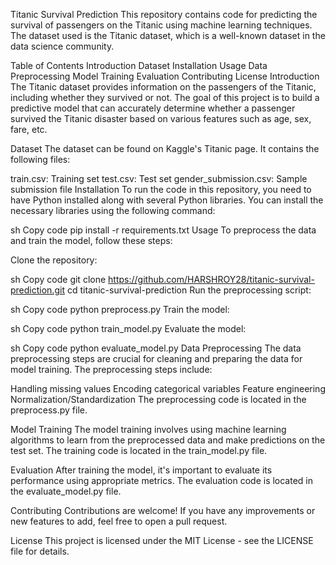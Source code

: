 Titanic Survival Prediction
This repository contains code for predicting the survival of passengers on the Titanic using machine learning techniques. The dataset used is the Titanic dataset, which is a well-known dataset in the data science community.

Table of Contents
Introduction
Dataset
Installation
Usage
Data Preprocessing
Model Training
Evaluation
Contributing
License
Introduction
The Titanic dataset provides information on the passengers of the Titanic, including whether they survived or not. The goal of this project is to build a predictive model that can accurately determine whether a passenger survived the Titanic disaster based on various features such as age, sex, fare, etc.

Dataset
The dataset can be found on Kaggle's Titanic page. It contains the following files:

train.csv: Training set
test.csv: Test set
gender_submission.csv: Sample submission file
Installation
To run the code in this repository, you need to have Python installed along with several Python libraries. You can install the necessary libraries using the following command:

sh
Copy code
pip install -r requirements.txt
Usage
To preprocess the data and train the model, follow these steps:

Clone the repository:

sh
Copy code
git clone https://github.com/HARSHROY28/titanic-survival-prediction.git
cd titanic-survival-prediction
Run the preprocessing script:

sh
Copy code
python preprocess.py
Train the model:

sh
Copy code
python train_model.py
Evaluate the model:

sh
Copy code
python evaluate_model.py
Data Preprocessing
The data preprocessing steps are crucial for cleaning and preparing the data for model training. The preprocessing steps include:

Handling missing values
Encoding categorical variables
Feature engineering
Normalization/Standardization
The preprocessing code is located in the preprocess.py file.

Model Training
The model training involves using machine learning algorithms to learn from the preprocessed data and make predictions on the test set. The training code is located in the train_model.py file.

Evaluation
After training the model, it's important to evaluate its performance using appropriate metrics. The evaluation code is located in the evaluate_model.py file.

Contributing
Contributions are welcome! If you have any improvements or new features to add, feel free to open a pull request.

License
This project is licensed under the MIT License - see the LICENSE file for details.
